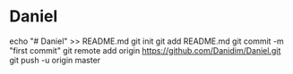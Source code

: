 # Daniel
echo "# Daniel" >> README.md
git init
git add README.md
git commit -m "first commit"
git remote add origin https://github.com/Danidim/Daniel.git
git push -u origin master
